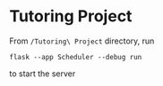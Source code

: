 # Tutoring Project

From `/Tutoring\ Project` directory, run

`flask --app Scheduler --debug run`

to start the server
